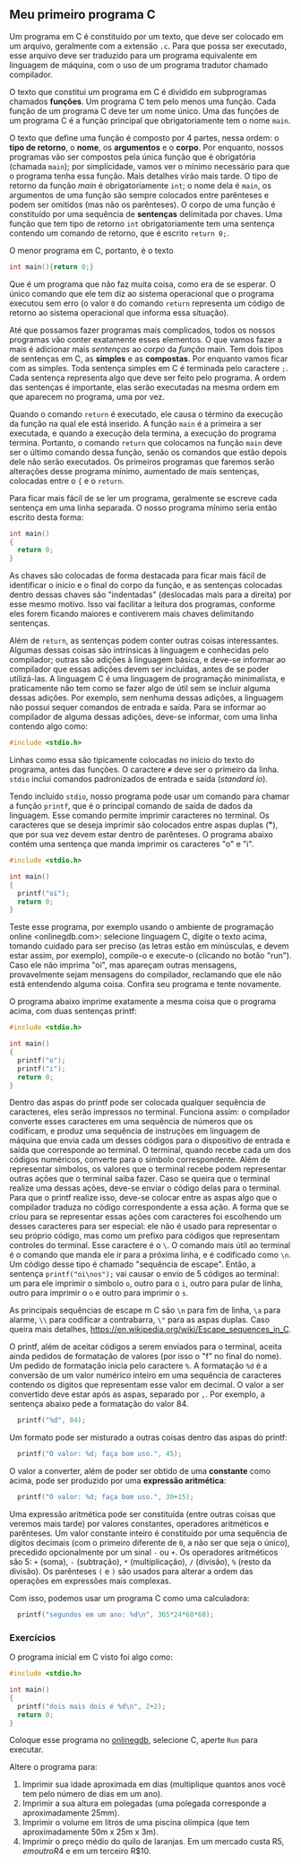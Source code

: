 
## Meu primeiro programa C

Um programa em C é constituído por um texto, que deve ser colocado em um arquivo, geralmente com a extensão `.c`.
Para que possa ser executado, esse arquivo deve ser traduzido para um programa equivalente em linguagem de máquina, com o uso de um programa tradutor chamado compilador.

O texto que constitui um programa em C é dividido em subprogramas chamados **funções**.
Um programa C tem pelo menos uma função.
Cada função de um programa C deve ter um nome único.
Uma das funções de um programa C é a função principal que obrigatoriamente tem o nome `main`.

O texto que define uma função é composto por 4 partes, nessa ordem: o **tipo de retorno**, o **nome**, os **argumentos** e o **corpo**. 
Por enquanto, nossos programas vão ser compostos pela única função que é obrigatória (chamada `main`); por simplicidade, vamos ver o mínimo necessário para que o programa tenha essa função. Mais detalhes virão mais tarde.
O tipo de retorno da função *main* é obrigatoriamente `int`; o nome dela é `main`, os argumentos de uma função são sempre colocados entre parênteses e podem ser omitidos (mas não os parênteses). O corpo de uma função é constituído por uma sequência de **sentenças** delimitada por chaves.
Uma função que tem tipo de retorno `int` obrigatoriamente tem uma sentença contendo um comando de retorno, que é escrito `return 0;`.

O menor programa em C, portanto, é o texto
```c
int main(){return 0;}
```
Que é um programa que não faz muita coisa, como era de se esperar. O único comando que ele tem diz ao sistema operacional que o programa executou sem erro (o valor `0` do comando `return` representa um código de retorno ao sistema operacional que informa essa situação).

Até que possamos fazer programas mais complicados, todos os nossos programas vão conter exatamente esses elementos. O que vamos fazer a mais é adicionar mais *sentenças* ao *corpo* da *função* main.
Tem dois tipos de sentenças em C, as **simples** e as **compostas**. Por enquanto vamos ficar com as simples. Toda sentença simples em C é terminada pelo caractere `;`. Cada sentença representa algo que deve ser feito pelo programa. A ordem das sentenças é importante, elas serão executadas na mesma ordem em que aparecem no programa, uma por vez.

Quando o comando `return` é executado, ele causa o término da execução da função na qual ele está inserido. A função `main` é a primeira a ser executada, e quando a execução dela termina, a execução do programa termina. Portanto, o comando `return` que colocamos na função `main` deve ser o último comando dessa função, senão os comandos que estão depois dele não serão executados.
Os primeiros programas que faremos serão alterações desse programa mínimo, aumentado de mais sentenças, colocadas entre o `{` e o `return`.

Para ficar mais fácil de se ler um programa, geralmente se escreve cada sentença em uma linha separada.
O nosso programa mínimo seria então escrito desta forma:
```c
int main()
{
  return 0;
}
```

As chaves são colocadas de forma destacada para ficar mais fácil de identificar o início e o final do corpo da função, e as sentenças colocadas dentro dessas chaves são "indentadas" (deslocadas mais para a direita) por esse mesmo motivo. Isso vai facilitar a leitura dos programas, conforme eles forem ficando maiores e contiverem mais chaves delimitando sentenças.

Além de `return`, as sentenças podem conter outras coisas interessantes.
Algumas dessas coisas são intrínsicas à linguagem e conhecidas pelo compilador; outras são adições à linguagem básica, e deve-se informar ao compilador que essas adições devem ser incluídas, antes de se poder utilizá-las. 
A linguagem C é uma linguagem de programação minimalista, e praticamente não tem como se fazer algo de útil sem se incluir alguma dessas adições.
Por exemplo, sem nenhuma dessas adições, a linguagem não possui sequer comandos de entrada e saída.
Para se informar ao compilador de alguma dessas adições, deve-se informar, com uma linha contendo algo como:
```c
#include <stdio.h>
```
Linhas como essa são tipicamente colocadas no início do texto do programa, antes das funções. O caractere `#` deve ser o primeiro da linha. `stdio` inclui comandos padronizados de entrada e saída (*standard io*).

Tendo incluído `stdio`, nosso programa pode usar um comando para chamar a função `printf`, que é o principal comando de saída de dados da linguagem.
Esse comando permite imprimir caracteres no terminal.
Os caracteres que se deseja imprimir são colocados entre aspas duplas (**"**), que por sua vez devem estar dentro de parênteses.
O programa abaixo contém uma sentença que manda imprimir os caracteres "o" e "i".
```c
#include <stdio.h>

int main()
{
  printf("oi");
  return 0;
}
```
Teste esse programa, por exemplo usando o ambiente de programação online <onlinegdb.com>: selecione linguagem C, digite o texto acima, tomando cuidado para ser preciso (as letras estão em minúsculas, e devem estar assim, por exemplo), compile-o e execute-o (clicando no botão "run").
Caso ele não imprima "oi", mas apareçam outras mensagens, provavelmente sejam mensagens do compilador, reclamando que ele não está entendendo alguma coisa. Confira seu programa e tente novamente.

O programa abaixo imprime exatamente a mesma coisa que o programa acima, com duas sentenças printf:
```c
#include <stdio.h>

int main()
{
  printf("o");
  printf("i");
  return 0;
}
```

Dentro das aspas do printf pode ser colocada qualquer sequência de caracteres, eles serão impressos no terminal. Funciona assim: o compilador converte esses caracteres em uma sequência de números que os codificam, e produz uma sequência de instruções em linguagem de máquina que envia cada um desses códigos para o dispositivo de entrada e saída que corresponde ao terminal. O terminal, quando recebe cada um dos códigos numéricos, converte para o símbolo correspondente.
Além de representar símbolos, os valores que o terminal recebe podem representar outras ações que o terminal saiba fazer. Caso se queira que o terminal realize uma dessas ações, deve-se enviar o código delas para o terminal.
Para que o printf realize isso, deve-se colocar entre as aspas algo que o compilador traduza no código correspondente a essa ação.
A forma que se criou para se representar essas ações com caracteres foi escolhendo um desses caracteres para ser especial: ele não é usado para representar o seu próprio código, mas como um prefixo para códigos que representam controles do terminal.
Esse caractere é o `\`. O comando mais útil ao terminal é o comando que manda ele ir para a próxima linha, e é codificado como `\n`.
Um código desse tipo é chamado "sequência de escape".
Então, a sentença `printf("oi\nos");` vai causar o envio de 5 códigos ao terminal: um para ele imprimir o símbolo `o`, outro para o `i`, outro para pular de linha, outro para imprimir o `o` e outro para imprimir o `s`.

As principais sequências de escape m C são `\n` para fim de linha, `\a` para alarme, `\\` para codificar a contrabarra, `\"` para as aspas duplas.
Caso queira mais detalhes, <https://en.wikipedia.org/wiki/Escape_sequences_in_C>.

O printf, além de aceitar códigos a serem enviados para o terminal, aceita ainda pedidos de formatação de valores (por isso o "f" no final do nome). Um pedido de formatação inicia pelo caractere `%`.
A formatação `%d` é a conversão de um valor numérico inteiro em uma sequência de caracteres contendo os dígitos que representam esse valor em decimal.
O valor a ser convertido deve estar após as aspas, separado por `,`.
Por exemplo, a sentença abaixo pede a formatação do valor 84.
```c
  printf("%d", 84);
```
Um formato pode ser misturado a outras coisas dentro das aspas do printf:
```c
  printf("O valor: %d; faça bom uso.", 45);
```
O valor a converter, além de poder ser obtido de uma **constante** como acima, pode ser produzido por uma **expressão aritmética**:
```c
  printf("O valor: %d; faça bom uso.", 30+15);
```
Uma expressão aritmética pode ser constituída (entre outras coisas que veremos mais tarde) por valores constantes, operadores aritméticos e parênteses.
Um valor constante inteiro é constituído por uma sequência de dígitos decimais (com o primeiro diferente de `0`, a não ser que seja o único), precedido opcionalmente por um sinal `-` ou `+`. Os operadores aritméticos são 5: `+` (soma), `-` (subtração), `*` (multiplicação), `/` (divisão), `%` (resto da divisão). Os parênteses `(` e `)` são usados para alterar a ordem das operações em expressões mais complexas.

Com isso, podemos usar um programa C como uma calculadora:
```c
  printf("segundos em um ano: %d\n", 365*24*60*60);
```

### Exercícios

O programa inicial em C visto foi algo como:

```c
#include <stdio.h>

int main()
{
  printf("dois mais dois é %d\n", 2+2);
  return 0;
}
```

Coloque esse programa no [onlinegdb](https://www.onlinegdb.com/), selecione C, aperte `Run` para executar.

Altere o programa para:
1. Imprimir sua idade aproximada em dias (multiplique quantos anos você tem pelo número de dias em um ano).
2. Imprimir a sua altura em polegadas (uma polegada corresponde a aproximadamente 25mm).
3. Imprimir o volume em litros de uma piscina olímpica (que tem aproximadamente 50m x 25m x 3m).
4. Imprimir o preço médio do quilo de laranjas. Em um mercado custa R$5, em outro R$4 e em um terceiro R$10.

